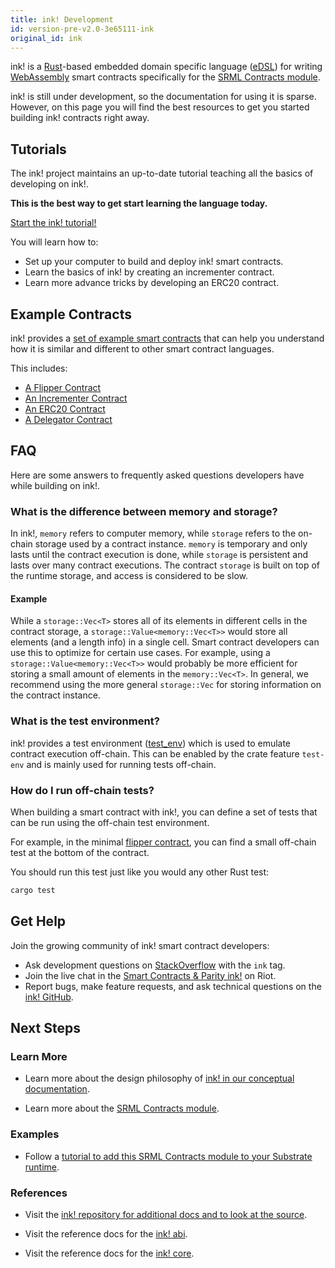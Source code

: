 ```yaml
---
title: ink! Development
id: version-pre-v2.0-3e65111-ink
original_id: ink
---
```


ink! is a [Rust](https://www.rust-lang.org/)-based embedded domain specific language
([eDSL](https://wiki.haskell.org/Embedded_domain_specific_language)) for writing
[WebAssembly](https://webassembly.org/) smart contracts specifically for the [SRML Contracts
module](conceptual/runtime/contracts/contracts_module.md).

ink! is still under development, so the documentation for using it is sparse. However, on this page
you will find the best resources to get you started building ink! contracts right away.

## Tutorials

The ink! project maintains an up-to-date tutorial teaching all the basics of developing on ink!.

**This is the best way to get start learning the language today.**

<a class="btn btn-secondary primary-color text-white"
href="https://substrate.dev/substrate-contracts-workshop/">Start the ink! tutorial!</a>

You will learn how to:

* Set up your computer to build and deploy ink! smart contracts.
* Learn the basics of ink! by creating an incrementer contract.
* Learn more advance tricks by developing an ERC20 contract.

## Example Contracts

ink! provides a [set of example smart
contracts](https://github.com/paritytech/ink/tree/master/examples/lang2) that can help you
understand how it is similar and different to other smart contract languages.

This includes:

* [A Flipper Contract](https://github.com/paritytech/ink/tree/master/examples/lang2/flipper/)
* [An Incrementer
  Contract](https://github.com/paritytech/ink/tree/master/examples/lang2/incrementer/)
* [An ERC20 Contract](https://github.com/paritytech/ink/tree/master/examples/lang2/erc20/)
* [A Delegator Contract](https://github.com/paritytech/ink/tree/master/examples/lang2/delegator/)

## FAQ

Here are some answers to frequently asked questions developers have while building on ink!.

### What is the difference between memory and storage?

In ink!, `memory` refers to computer memory, while `storage` refers to the on-chain storage used by
a contract instance. `memory` is temporary and only lasts until the contract execution is done,
while `storage` is persistent and lasts over many contract executions. The contract `storage` is
built on top of the runtime storage, and access is considered to be slow.

#### Example

While a `storage::Vec<T>` stores all of its elements in different cells in the contract storage, a
`storage::Value<memory::Vec<T>>` would store all elements (and a length info) in a single cell.
Smart contract developers can use this to optimize for certain use cases. For example, using a
`storage::Value<memory::Vec<T>>` would probably be more efficient for storing a small amount of
elements in the `memory::Vec<T>`. In general, we recommend using the more general `storage::Vec` for
storing information on the contract instance.

### What is the test environment?

ink! provides a test environment
([test_env](https://github.com/paritytech/ink/blob/master/core/src/env/test_env.rs)) which is used
to emulate contract execution off-chain. This can be enabled by the crate feature `test-env` and is
mainly used for running tests off-chain.

### How do I run off-chain tests?

When building a smart contract with ink!, you can define a set of tests that can be run using the
off-chain test environment.

For example, in the minimal [flipper
contract](https://github.com/paritytech/ink/blob/master/examples/lang2/flipper/src/lib.rs), you can
find a small off-chain test at the bottom of the contract.

You should run this test just like you would any other Rust test:

```bash
cargo test
```

## Get Help

Join the growing community of ink! smart contract developers:

* Ask development questions on [StackOverflow](https://stackoverflow.com/questions/tagged/ink) with
  the `ink` tag.
* Join the live chat in the [Smart Contracts & Parity
  ink!](https://riot.im/app/#/room/!tYUCYdSvSYPMjWNDDD:matrix.parity.io) on Riot.
* Report bugs, make feature requests, and ask technical questions on the [ink!
  GitHub](https://github.com/paritytech/ink).


## Next Steps

### Learn More

* Learn more about the design philosophy of [ink! in our conceptual
  documentation](conceptual/runtime/contracts/ink.md).

* Learn more about the [SRML Contracts module](conceptual/runtime/contracts/contracts_module.md).

### Examples

* Follow a [tutorial to add this SRML Contracts module to your Substrate
  runtime](tutorials/adding-a-module-to-your-runtime.md).

### References

- Visit the [ink! repository for additional docs and to look at the
  source](https://github.com/paritytech/ink).

- Visit the reference docs for the [ink! abi](https://paritytech.github.io/ink/ink_abi/).

- Visit the reference docs for the [ink! core](https://paritytech.github.io/ink/ink_core/).

